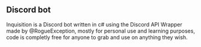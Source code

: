 ## Discord bot
Inquisition is a Discord bot written in c# using the Discord API Wrapper made by @RogueException, mostly for personal use and learning purposes, code is completly free for anyone to grab and use on anything they wish.
